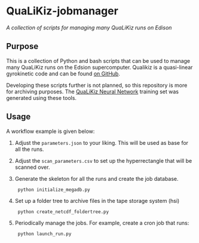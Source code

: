 # QuaLiKiz-jobmanager

*A collection of scripts for managing many QuaLiKiz runs on Edison*

## Purpose

This is a collection of Python and bash scripts that can be used to
manage many QuaLiKiz runs on the Edsion supercomputer. Qualikiz is a
quasi-linear gyrokinetic code and can be found
[on GitHub](https://github.com/QuaLiKiz-group/QuaLiKiz).

Developing these scripts further is not planned, so this repository is
more for archiving purposes. The 
[QuaLiKiz Neural Network](https://github.com/QuaLiKiz-group/QuaLiKiz-NeuralNetwork)
training set was generated using these tools.


## Usage
A workflow example is given below:

1. Adjust the `parameters.json` to your liking. This will be used as base for
    all the runs.

2. Adjust the `scan_parameters.csv` to set up the hyperrectangle that will be
    scanned over.

3. Generate the skeleton for all the runs and create the job database.

        python initialize_megadb.py

4. Set up a folder tree to archive files in the tape storage system (hsi)

        python create_netcdf_foldertree.py

5. Periodically manage the jobs. For example, create a cron job that runs:

        python launch_run.py
